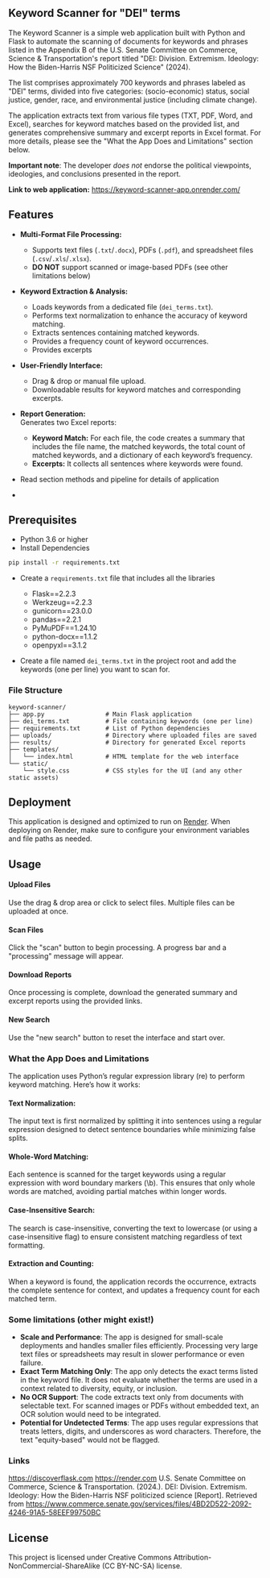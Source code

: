 ## Keyword Scanner for "DEI" terms

The Keyword Scanner is a simple web application built with Python and Flask to automate the scanning of documents for keywords and phrases listed in the Appendix B of the U.S. Senate Committee on Commerce, Science & Transportation's report titled "DEI: Division. Extremism. Ideology: How the Biden-Harris NSF Politicized Science" (2024).

The list comprises approximately 700 keywords and phrases labeled as "DEI" terms, divided into five categories: (socio-economic) status, social justice, gender, race, and environmental justice (including climate change).

The application extracts text from various file types (TXT, PDF, Word, and Excel), searches for keyword matches based on the provided list, and generates comprehensive summary and excerpt reports in Excel format. For more details, please see the "What the App Does and Limitations" section below.

**Important note**: The developer *does not* endorse the political viewpoints, ideologies, and conclusions presented in the report.

**Link to web application:**
https://keyword-scanner-app.onrender.com/

## Features

- **Multi-Format File Processing:**  
  - Supports text files (`.txt`/`.docx`), PDFs (`.pdf`), and spreadsheet files (`.csv`/`.xls`/`.xlsx`).
  - **DO NOT** support scanned or image-based PDFs (see other limitations below)

- **Keyword Extraction & Analysis:**  
  - Loads keywords from a dedicated file (`dei_terms.txt`).  
  - Performs text normalization to enhance the accuracy of keyword matching.
  - Extracts sentences containing matched keywords.  
  - Provides a frequency count of keyword occurrences.
  - Provides excerpts

- **User-Friendly Interface:**  
  - Drag & drop or manual file upload.  
  - Downloadable results for keyword matches and corresponding excerpts.

- **Report Generation:**  
  Generates two Excel reports:
  - **Keyword Match:** For each file, the code creates a summary that includes the file name, the matched keywords, the total count of matched keywords, and a dictionary of each keyword’s frequency.
  - **Excerpts:** It collects all sentences where keywords were found.

- Read section methods and pipeline for details of  application 
- 
## Prerequisites

- Python 3.6 or higher
- Install Dependencies

```bash
pip install -r requirements.txt
```

- Create a `requirements.txt` file that includes all the libraries

   - Flask==2.2.3
   - Werkzeug==2.2.3
   - gunicorn==23.0.0
   - pandas==2.2.1
   - PyMuPDF==1.24.10
   - python-docx==1.1.2
   - openpyxl==3.1.2


- Create a file named `dei_terms.txt` in the project root and add the keywords (one per line) you want to scan for.


### File Structure
```
keyword-scanner/
├── app.py                 # Main Flask application
├── dei_terms.txt          # File containing keywords (one per line)
├── requirements.txt       # List of Python dependencies
├── uploads/               # Directory where uploaded files are saved
├── results/               # Directory for generated Excel reports
├── templates/
│   └── index.html         # HTML template for the web interface
└── static/
    └── style.css          # CSS styles for the UI (and any other static assets)
```
## Deployment

This application is designed and optimized to run on [Render](https://render.com). When deploying on Render, make sure to configure your environment variables and file paths as needed.

## Usage

#### Upload Files

Use the drag & drop area or click to select files. Multiple files can be uploaded at once.

#### Scan Files

Click the "scan" button to begin processing. A progress bar and a "processing" message will appear.

#### Download Reports

Once processing is complete, download the generated summary and excerpt reports using the provided links.

#### New Search

Use the "new search" button to reset the interface and start over.

### What the App Does and Limitations
The application uses Python’s regular expression library (re) to perform keyword matching. Here’s how it works:
#### Text Normalization:
The input text is first normalized by splitting it into sentences using a regular expression designed to detect sentence boundaries while minimizing false splits.
#### Whole-Word Matching:
Each sentence is scanned for the target keywords using a regular expression with word boundary markers (\b). This ensures that only whole words are matched, avoiding partial matches within longer words.
#### Case-Insensitive Search:
The search is case-insensitive, converting the text to lowercase (or using a case-insensitive flag) to ensure consistent matching regardless of text formatting.
#### Extraction and Counting:
When a keyword is found, the application records the occurrence, extracts the complete sentence for context, and updates a frequency count for each matched term.

### Some limitations (other might exist!)

- **Scale and Performance**: The app is designed for small-scale deployments and handles smaller files efficiently. Processing very large text files or spreadsheets may result in slower performance or even failure.
- **Exact Term Matching Only**: The app only detects the exact terms listed in the keyword file. It does not evaluate whether the terms are used in a context related to diversity, equity, or inclusion.
- **No OCR Support**: The code extracts text only from documents with selectable text. For scanned images or PDFs without embedded text, an OCR solution would need to be integrated.
- **Potential for Undetected Terms**: The app uses regular expressions that treats letters, digits, and underscores as word characters. Therefore, the text "equity-based" would not be flagged.

### Links
https://discoverflask.com
https://render.com
U.S. Senate Committee on Commerce, Science & Transportation. (2024.). DEI: Division. Extremism. Ideology: How the Biden-Harris NSF politicized science [Report]. Retrieved from https://www.commerce.senate.gov/services/files/4BD2D522-2092-4246-91A5-58EEF99750BC

## License
This project is licensed under Creative Commons Attribution-NonCommercial-ShareAlike (CC BY-NC-SA) license.
